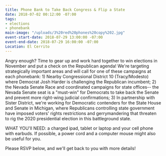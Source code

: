 ```yaml
---
title: Phone Bank to Take Back Congress & Flip a State
date: 2018-07-02 00:12:00 -07:00
tags:
- elections
- phonebank
main-image: "/uploads/3%20red%20phones%20copy%202.jpg"
event-start-date: 2018-07-29 13:00:00 -07:00
event-end-date: 2018-07-29 16:00:00 -07:00
Location: El Cerrito
---
```


Angry enough? Time to gear up and work hard together to win elections in November and put a check on the Republican agenda! We're targeting strategically important areas and will call for one of these campaigns at each phonebank: 1) Nearby Congressional District 10 (Tracy/Modesto) where Democrat Josh Harder is challenging the Republican incumbent; 2) the Nevada Senate Race and coordinated campaigns for state offices-- the Nevada Senate seat is a "must-win" for Democrats to take back the Senate and prevent more right-wing judicial confirmations; 3) In partnership with Sister District, we're working for Democratic contenders for the State House and Senate in Michigan, where Republicans controlling state government have imposed voters' rights restrictions and gerrymandering that threaten to rig the 2020 presidential election in this battleground state.

WHAT YOU'll NEED: a charged ipad, tablet or laptop and your cell phone with earbuds.  If possible, a power cord and a computer mouse might also be useful for you.

Please RSVP below, and we'll get back to you with more details!